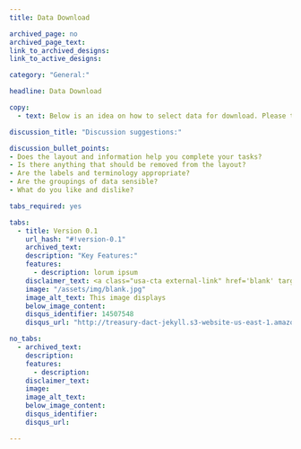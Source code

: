 ```yaml
---
title: Data Download

archived_page: no
archived_page_text:
link_to_archived_designs: 
link_to_active_designs:

category: "General:"

headline: Data Download

copy:
  - text: Below is an idea on how to select data for download. Please take a look and give us your feedback in the discussion section at the bottom of each tab.

discussion_title: "Discussion suggestions:"

discussion_bullet_points:
- Does the layout and information help you complete your tasks?
- Is there anything that should be removed from the layout?
- Are the labels and terminology appropriate?
- Are the groupings of data sensible?
- What do you like and dislike?

tabs_required: yes

tabs:
  - title: Version 0.1
    url_hash: "#!version-0.1"
    archived_text:
    description: "Key Features:"
    features:
      - description: lorum ipsum
    disclaimer_text: <a class="usa-cta external-link" href='blank' target="_blank">View an interactive version of the below image</a>
    image: "/assets/img/blank.jpg"
    image_alt_text: This image displays 
    below_image_content:
    disqus_identifier: 14507548
    disqus_url: "http://treasury-dact-jekyll.s3-website-us-east-1.amazonaws.com/dev/concepts/data-download/#!version-0.1"

no_tabs: 
  - archived_text:
    description:
    features:
      - description:
    disclaimer_text:
    image:
    image_alt_text:
    below_image_content:
    disqus_identifier:
    disqus_url:

---
```

